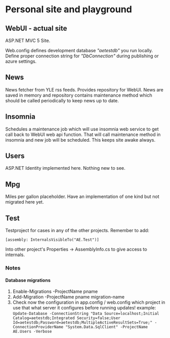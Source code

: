 # Personal site and playground

## WebUI - actual site
ASP.NET MVC 5 Site.

Web.config defines development database *"aetestdb"* you run locally. Define proper connection string for *"DbConnection"* during publishing or azure settings.

## News
News fetcher from YLE rss feeds. Provides repository for WebUI. News are saved in memory and repository contains maintenance method which should be called periodically to keep news up to date.

## Insomnia
Schedules a maintenance job which will use insomnia web service to get call back to WebUI web api function. That will call maintenance method in insomnia and new job will be scheduled. This keeps site awake always.

## Users
ASP.NET Identity implemented here. Nothing new to see.

## Mpg
Miles per gallon placeholder. Have an implementation of one kind but not migrated here yet.

## Test
Testproject for cases in any of the other projects.
Remember to add:

`[assembly: InternalsVisibleTo("AE.Test")]`

Into other project's Properties -> AssemblyInfo.cs to give access to internals.

### Notes
#### Database migrations
1. Enable-Migrations -ProjectName pname
2. Add-Migration -ProjectName pname migration-name
3. Check now the configuration in app.config / web.config which project in use that what server it configures before running updates! example:
`Update-Database -ConnectionString "Data Source=localhost;Initial Catalog=aetestdb;Integrated Security=false;User Id=aetestdb;Password=aetestdb;MultipleActiveResultSets=True;" -ConnectionProviderName "System.Data.SqlClient" -ProjectName AE.Users -Verbose`
